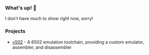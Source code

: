 ### What's up! 👋

I don't have much to show right now, sorry!

### Projects
* [v502](https://github.com/NovaPulse/v502) - A 6502 emulation toolchain, providing a custom emulator, assembler, and disassembler
